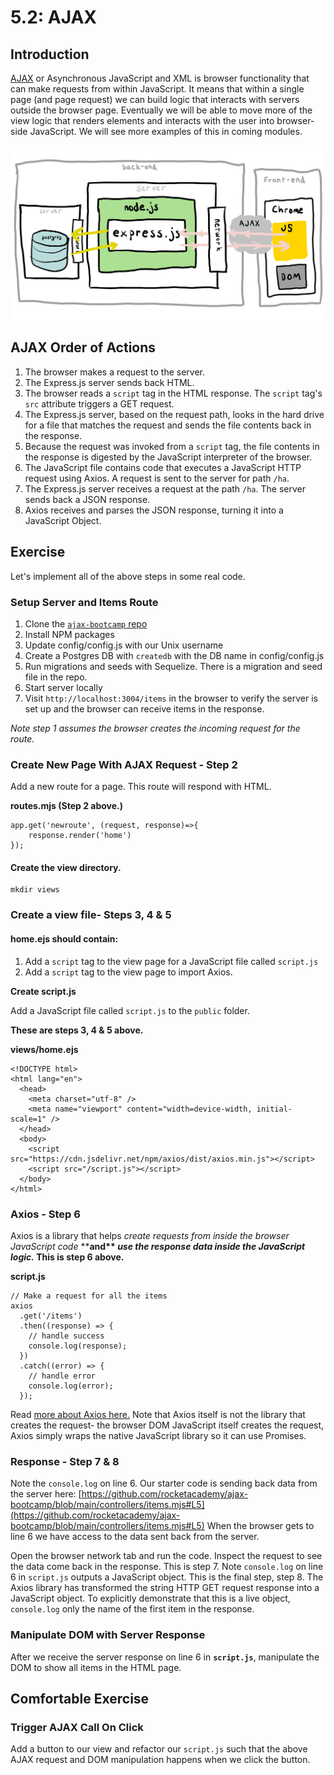 # 5.2: AJAX

## Introduction

[AJAX](<https://en.wikipedia.org/wiki/Ajax_(programming)>) or Asynchronous JavaScript and XML is browser functionality that can make requests from within JavaScript. It means that within a single page (and page request) we can build logic that interacts with servers outside the browser page. Eventually we will be able to move more of the view logic that renders elements and interacts with the user into browser-side JavaScript. We will see more examples of this in coming modules.

![](../../.gitbook/assets/ajax.jpg)

## AJAX Order of Actions

1. The browser makes a request to the server.
2. The Express.js server sends back HTML.
3. The browser reads a `script` tag in the HTML response. The `script` tag's `src` attribute triggers a GET request.
4. The Express.js server, based on the request path, looks in the hard drive for a file that matches the request and sends the file contents back in the response.
5. Because the request was invoked from a `script` tag, the file contents in the response is digested by the JavaScript interpreter of the browser.
6. The JavaScript file contains code that executes a JavaScript HTTP request using Axios. A request is sent to the server for path `/ha`.
7. The Express.js server receives a request at the path `/ha`. The server sends back a JSON response.
8. Axios receives and parses the JSON response, turning it into a JavaScript Object.

## Exercise

Let's implement all of the above steps in some real code.

### Setup Server and Items Route

1. Clone the [`ajax-bootcamp` repo](https://github.com/rocketacademy/ajax-bootcamp)
2. Install NPM packages
3. Update config/config.js with our Unix username
4. Create a Postgres DB with `createdb` with the DB name in config/config.js
5. Run migrations and seeds with Sequelize. There is a migration and seed file in the repo.
6. Start server locally
7. Visit `http://localhost:3004/items` in the browser to verify the server is set up and the browser can receive items in the response.

_Note step 1 assumes the browser creates the incoming request for the route._

### Create New Page With AJAX Request - Step 2

Add a new route for a page. This route will respond with HTML.

**routes.mjs (Step 2 above.)**

```
app.get('newroute', (request, response)=>{
    response.render('home')
});
```

#### **Create the view directory.**

```
mkdir views
```

### **Create a view file- Steps 3, 4 & 5**

#### **home.ejs should contain:**

1. Add a `script` tag to the view page for a JavaScript file called `script.js`
2. Add a `script` tag to the view page to import Axios.

**Create script.js**

Add a JavaScript file called `script.js` to the `public` folder.

**These are steps 3, 4 & 5 above.**

**views/home.ejs**

```
<!DOCTYPE html>
<html lang="en">
  <head>
    <meta charset="utf-8" />
    <meta name="viewport" content="width=device-width, initial-scale=1" />
  </head>
  <body>
    <script src="https://cdn.jsdelivr.net/npm/axios/dist/axios.min.js"></script>
    <script src="/script.js"></script>
  </body>
</html>
```

### Axios - Step 6

Axios is a library that helps _create requests from inside the browser JavaScript code_ \*\***and\*\* **_**use the response data inside the JavaScript logic.**_** This is step 6 above.**

**script.js**

```
// Make a request for all the items
axios
  .get('/items')
  .then((response) => {
    // handle success
    console.log(response);
  })
  .catch((error) => {
    // handle error
    console.log(error);
  });
```

Read [more about Axios here.](https://github.com/axios/axios/blob/master/README.md#example) Note that Axios itself is not the library that creates the request- the browser DOM JavaScript itself creates the request, Axios simply wraps the native JavaScript library so it can use Promises.

### Response - Step 7 & 8

Note the `console.log` on line 6. Our starter code is sending back data from the server here: [https://github.com/rocketacademy/ajax-bootcamp/blob/main/controllers/items.mjs#L5](https://github.com/rocketacademy/ajax-bootcamp/blob/main/controllers/items.mjs#L5) When the browser gets to line 6 we have access to the data sent back from the server.

Open the browser network tab and run the code. Inspect the request to see the data come back in the response. This is step 7. Note `console.log` on line 6 in `script.js` outputs a JavaScript object. This is the final step, step 8. The Axios library has transformed the string HTTP GET request response into a JavaScript object. To explicitly demonstrate that this is a live object, `console.log` only the name of the first item in the response.

### Manipulate DOM with Server Response

After we receive the server response on line 6 in **`script.js`**, manipulate the DOM to show all items in the HTML page.

## Comfortable Exercise

### Trigger AJAX Call On Click

Add a button to our view and refactor our `script.js` such that the above AJAX request and DOM manipulation happens when we click the button.
